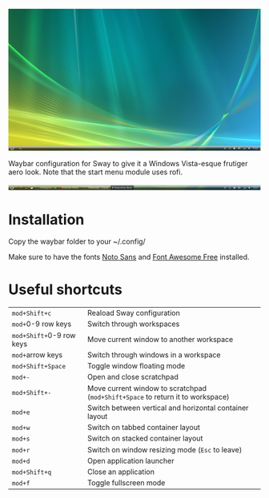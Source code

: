 ![image](/screenshot1.png)

Waybar configuration for Sway to give it a Windows Vista-esque frutiger aero look. Note that the start menu module uses rofi.

![image](/screenshot2.png)

# Installation
Copy the waybar folder to your ~/.config/

Make sure to have the fonts [Noto Sans](https://fonts.google.com/noto/specimen/Noto+Sans) and [Font Awesome Free](https://fontawesome.com/download) installed.

# Useful shortcuts
|                              |                                                         |
| ---------------------------- | ------------------------------------------------------- |
| ```mod+Shift+c```            | Reaload Sway configuration                              |
| ```mod+```0-9 row keys       | Switch through workspaces                               |
| ```mod+Shift+```0-9 row keys | Move current window to another workspace                |
| ```mod+```arrow keys         | Switch through windows in a workspace                   |
| ```mod+Shift+Space```        | Toggle window floating mode                             |
| ```mod+-```                  | Open and close scratchpad                               |
| ```mod+Shift+-```            | Move current window to scratchpad (```mod+Shift+Space``` to return it to workspace) |
| ```mod+e```                  | Switch between vertical and horizontal container layout |
| ```mod+w```                  | Switch on tabbed container layout                       |
| ```mod+s```                  | Switch on stacked container layout                      |
| ```mod+r```                  | Switch on window resizing mode (```Esc``` to leave)     |
| ```mod+d```                  | Open application launcher                               |
| ```mod+Shift+q```            | Close an application                                    |
| ```mod+f```                  | Toggle fullscreen mode                                  |